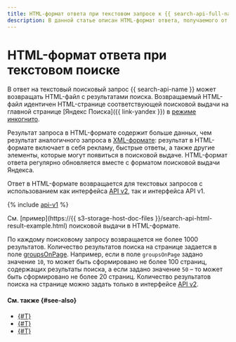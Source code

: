 ```yaml
---
title: HTML-формат ответа при текстовом запросе к {{ search-api-full-name }}
description: В данной статье описан HTML-формат ответа, получаемого от сервиса {{ search-api-name }} при текстовом поисковом запросе.
---
```


# HTML-формат ответа при текстовом поиске

В ответ на текстовый поисковый запрос {{ search-api-name }} может возвращать HTML-файл с результатами поиска. Возвращаемый HTML-файл идентичен HTML-странице соответствующей поисковой выдачи на главной странице [Яндекс Поиска]({{ link-yandex }}) в [режиме инкогнито](https://ru.wikipedia.org/wiki/Режим_инкогнито).

Результат запроса в HTML-формате содержит больше данных, чем результат аналогичного запроса в [XML-формате](./response.md): результат в HTML-формате включает в себя рекламу, быстрые ответы, а также другие элементы, которые могут появиться в поисковой выдаче. HTML-формат ответа регулярно обновляется вместе с форматом поисковой выдачи Яндекса.

Ответ в HTML-формате возвращается для текстовых запросов с использованием как интерфейса [API v2](./index.md#api-v2), так и интерфейса API v1.

{% include [api-v1](../../_includes/search-api/api-v1.md) %}

См. [пример](https://{{ s3-storage-host-doc-files }}/search-api-html-result-example.html) поисковой выдачи в HTML-формате.

По каждому поисковому запросу возвращается не более 1000 результатов. Количество результатов поиска на странице задается в поле [groupsOnPage](./web-search#parameters). Например, если в поле `groupsOnPage` задано значение `10`, то может быть сформировано не более 100 страниц, содержащих результаты поиска, а если задано значение `50` – то может быть сформировано не более 20 страниц. Количество результатов поиска на странице можно задать только в интерфейсе [API v2](./index.md#api-v2).

#### См. также {#see-also}

* [{#T}](../operations/web-search-sync.md)
* [{#T}](../operations/web-search.md)
* [{#T}](./web-search.md)